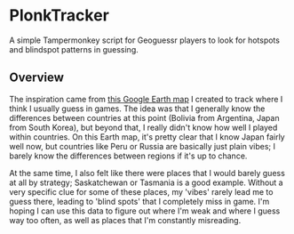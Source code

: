 # PlonkTracker

A simple Tampermonkey script for Geoguessr players to look for hotspots and blindspot patterns in guessing.

## Overview

The inspiration came from [this Google Earth map](https://earth.google.com/earth/d/1tuyuUutWQv3G25ee6zWUrO-QnjI8CptI?usp=sharing) I created to track where I think I usually guess in games. The idea was that I generally know the differences between countries at this point (Bolivia from Argentina, Japan from South Korea), but beyond that, I really didn't know how well I played within countries. On this Earth map, it's pretty clear that I know Japan fairly well now, but countries like Peru or Russia are basically just plain vibes; I barely know the differences between regions if it's up to chance.

At the same time, I also felt like there were places that I would barely guess at all by strategy; Saskatchewan or Tasmania is a good example. Without a very specific clue for some of these places, my 'vibes' rarely lead me to guess there, leading to 'blind spots' that I completely miss in game. I'm hoping I can use this data to figure out where I'm weak and where I guess way too often, as well as places that I'm constantly misreading.
